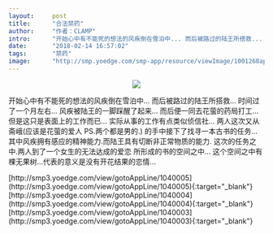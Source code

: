 ```yaml
---
layout:     post
title:      "合法禁药"
author:     "作者：CLAMP"
intro:      "开始心中有不能死的想法的风疾倒在雪泊中... 而后被路过的陆王所搭救... 时间过了一个月左右... 风疾被陆王的一脚踩醒了起来... 而后便一同去花萤的药局打工... 但是这只是表面上的工作而已... 实际从事的工作有点类似侦信社... 两人这次又从斋峨(应该是花萤的爱人 PS.两个都是男的.) 的手中接下了找寻一本古书的任务... 其中风疾拥有感应的精神能力.而陆王具有切断非正常物质的能力. 这次的任务之中.两人到了一个女生的无法达成的爱恋 所形成的书的空间之中... 这个空间之中有棵无果树...代表的意义是没有开花结果的恋情..."
date:       "2018-02-14 16:57:02"
tags:       "禁药"
image:      "http://smp.yoedge.com/smp-app/resource/viewImage/1001268appline.png"
---
```

<div style="text-align: center">
<p><img src="http://smp.yoedge.com/smp-app/resource/viewImage/1001268appline.png"/></p>
</div>
<p class="post-meta">
<span>开始心中有不能死的想法的风疾倒在雪泊中... 而后被路过的陆王所搭救... 时间过了一个月左右... 风疾被陆王的一脚踩醒了起来... 而后便一同去花萤的药局打工... 但是这只是表面上的工作而已... 实际从事的工作有点类似侦信社... 两人这次又从斋峨(应该是花萤的爱人 PS.两个都是男的.) 的手中接下了找寻一本古书的任务... 其中风疾拥有感应的精神能力.而陆王具有切断非正常物质的能力. 这次的任务之中.两人到了一个女生的无法达成的爱恋 所形成的书的空间之中... 这个空间之中有棵无果树...代表的意义是没有开花结果的恋情...</span>
</p>
[http://smp3.yoedge.com/view/gotoAppLine/1040005](http://smp3.yoedge.com/view/gotoAppLine/1040005){:target="_blank"}
[http://smp3.yoedge.com/view/gotoAppLine/1040004](http://smp3.yoedge.com/view/gotoAppLine/1040004){:target="_blank"}
[http://smp3.yoedge.com/view/gotoAppLine/1040003](http://smp3.yoedge.com/view/gotoAppLine/1040003){:target="_blank"}


